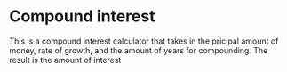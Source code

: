 # Compound interest
This is a compound interest calculator that takes in the pricipal amount of money, rate of growth, and the amount of years for compounding.
The result is the amount of interest
